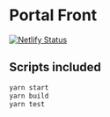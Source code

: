# Portal Front
[![Netlify Status](https://api.netlify.com/api/v1/badges/c3afcc8c-78fd-4797-b136-e514847f6abe/deploy-status)](https://app.netlify.com/sites/mumbo/deploys)


## Scripts included

```bash
yarn start
yarn build 
yarn test
```